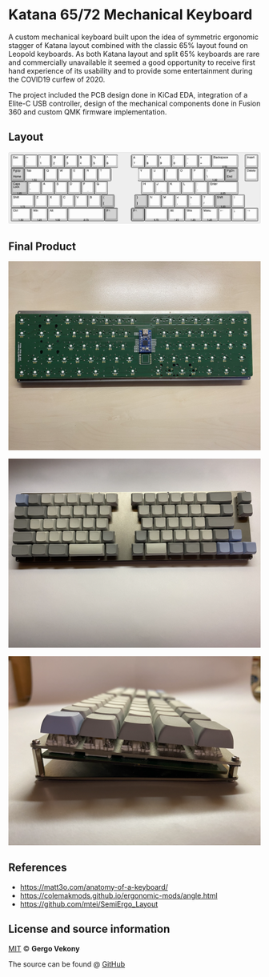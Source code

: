 # Katana 65/72 Mechanical Keyboard

A custom mechanical keyboard built upon the idea of symmetric ergonomic stagger of Katana layout combined with the classic 65% layout found on Leopold keyboards. As both Katana layout and split 65% keyboards are rare and commercially unavailable it seemed a good opportunity to receive first hand experience of its usability and to provide some entertainment during the COVID19 curfew of 2020.

The project included the PCB design done in KiCad EDA, integration of a Elite-C USB controller, design of the mechanical components done in Fusion 360 and custom QMK firmware implementation.

## Layout

![layout](https://github.com/gvekony/katana65-72/blob/main/layout/katana65-72_rev3_keyboard-layout.png)

## Final Product

![pcb_bottom](https://github.com/gvekony/katana65-72/blob/main/images/pcb_bottom.png)

![top_view](https://github.com/gvekony/katana65-72/blob/main/images/top_view.png)

![side_view](https://github.com/gvekony/katana65-72/blob/main/images/side_view.png)

## References

* https://matt3o.com/anatomy-of-a-keyboard/
* https://colemakmods.github.io/ergonomic-mods/angle.html
* https://github.com/mtei/SemiErgo_Layout


## License and source information

[MIT](https://github.com/gvekony/katana65-72/blob/master/LICENSE) &copy; **Gergo Vekony**

The source can be found @ [GitHub](https://github.com/gvekony/katana65-72)
